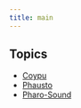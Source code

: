 ```yaml
---
title: main
---
```


<div class="sidebar">
    <h2>Topics</h2>
    <ul>
        <li><a href="https://lucretiomsp.github.io/musicwithpharo/documentation/coypu.html">Coypu</a></li>
        <li><a href="https://lucretiomsp.github.io/musicwithpharo/documentation/phausto.html">Phausto</a></li>
        <li><a href="https://lucretiomsp.github.io/musicwithpharo/documentation/pharosound.html">Pharo-Sound</a></li>
    </ul>
</div>
